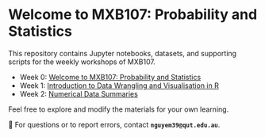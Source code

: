 # Welcome to MXB107: Probability and Statistics

This repository contains Jupyter notebooks, datasets, and supporting scripts for the weekly workshops of MXB107.

- Week 0: [Welcome to MXB107: Probability and Statistics](https://colab.research.google.com/github/edelweiss611428/MXB107-Notebooks/blob/main/notebooks/Week_0.ipynb)
- Week 1: [Introduction to Data Wrangling and Visualisation in R](https://colab.research.google.com/github/edelweiss611428/MXB107-Notebooks/blob/main/notebooks/Week_1.ipynb)
- Week 2: [Numerical Data Summaries](https://colab.research.google.com/github/edelweiss611428/MXB107-Notebooks/blob/main/notebooks/Week_2.ipynb)

Feel free to explore and modify the materials for your own learning.

📩 For questions or to report errors, contact **`nguyem39@qut.edu.au`**.
